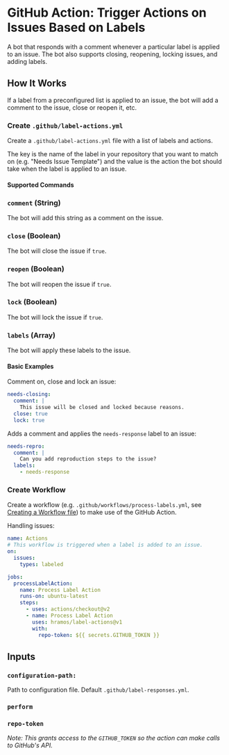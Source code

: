 # GitHub Action: Trigger Actions on Issues Based on Labels

A bot that responds with a comment whenever a particular label is applied to an issue. The bot also supports closing, reopening, locking issues, and adding labels.

## How It Works

If a label from a preconfigured list is applied to an issue, the bot will add a comment to the issue, close or reopen it, etc.

### Create `.github/label-actions.yml`

Create a `.github/label-actions.yml` file with a list of labels and actions.

The key is the name of the label in your repository that you want to match on (e.g. "Needs Issue Template") and the value is the action the bot should take when the label is applied to an issue.

#### Supported Commands

### `comment` (String)

The bot will add this string as a comment on the issue.

### `close` (Boolean)

The bot will close the issue if `true`.

### `reopen` (Boolean)

The bot will reopen the issue if `true`.

### `lock` (Boolean)

The bot will lock the issue if `true`.

### `labels` (Array)

The bot will apply these labels to the issue.

#### Basic Examples

Comment on, close and lock an issue:
```yml
needs-closing:
  comment: |
    This issue will be closed and locked because reasons.
  close: true
  lock: true
```

Adds a comment and applies the `needs-response` label to an issue:
```yml
needs-repro:
  comment: |
    Can you add reproduction steps to the issue?
  labels:
    - needs-response
```

### Create Workflow

Create a workflow (e.g. `.github/workflows/process-labels.yml`, see [Creating a Workflow file](https://help.github.com/en/articles/configuring-a-workflow#creating-a-workflow-file)) to make use of the GitHub Action.

Handling issues:

```yml
name: Actions
# This workflow is triggered when a label is added to an issue.
on:
  issues:
    types: labeled

jobs:
  processLabelAction:
    name: Process Label Action
    runs-on: ubuntu-latest
    steps:
      - uses: actions/checkout@v2
      - name: Process Label Action
        uses: hramos/label-actions@v1
        with:
          repo-token: ${{ secrets.GITHUB_TOKEN }}
```

## Inputs

### `configuration-path:`

Path to configuration file. Default `.github/label-responses.yml`.

### `perform`

### `repo-token`

_Note: This grants access to the `GITHUB_TOKEN` so the action can make calls to GitHub's API._
